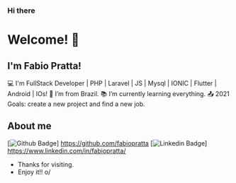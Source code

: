 ### Hi there
# Welcome!  👋
 
## I'm Fabio Pratta!
 
:computer: I'm FullStack Developer | PHP | Laravel | JS | Mysql | IONIC | Flutter | Android | IOs!
:house_with_garden: I’m from Brazil.
:books: I’m currently learning everything.
:outbox_tray: 2021 Goals: create a new project and find a new job.
 
## About me
[![Github Badge](https://img.shields.io/badge/-Github-000?style=flat-square&logo=Github&logoColor=white&link=https://github.com/fabiopratta)] https://github.com/fabiopratta
[![Linkedin Badge](https://img.shields.io/badge/-LinkedIn-blue?style=flat-square&logo=Linkedin&logoColor=white&link=https://www.linkedin.com/in/fabiopratta/)] https://www.linkedin.com/in/fabiopratta/

- Thanks for visiting.
- Enjoy it!! o/
<!--
**fabiopratta/fabiopratta** is a ✨ _special_ ✨ repository because its `README.md` (this file) appears on your GitHub profile.

Here are some ideas to get you started:

- 🔭 I’m currently working on ...
- 🌱 I’m currently learning ...
- 👯 I’m looking to collaborate on ...
- 🤔 I’m looking for help with ...
- 💬 Ask me about ...
- 📫 How to reach me: ...
- 😄 Pronouns: ...
- ⚡ Fun fact: ...
-->
